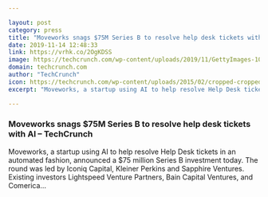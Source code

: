 ```yaml
---

layout: post
category: press
title: "Moveworks snags $75M Series B to resolve help desk tickets with AI"
date: 2019-11-14 12:48:33
link: https://vrhk.co/2OgKDSS
image: https://techcrunch.com/wp-content/uploads/2019/11/GettyImages-1078141144.jpg?w=560
domain: techcrunch.com
author: "TechCrunch"
icon: https://techcrunch.com/wp-content/uploads/2015/02/cropped-cropped-favicon-gradient.png?w=180
excerpt: "Moveworks, a startup using AI to help resolve Help Desk tickets in an automated fashion, announced a $75 million Series B investment today. The round was led by Iconiq Capital, Kleiner Perkins and Sapphire Ventures. Existing investors Lightspeed Venture Partners, Bain Capital Ventures, and Comerica…"

---
```


### Moveworks snags $75M Series B to resolve help desk tickets with AI – TechCrunch

Moveworks, a startup using AI to help resolve Help Desk tickets in an automated fashion, announced a $75 million Series B investment today. The round was led by Iconiq Capital, Kleiner Perkins and Sapphire Ventures. Existing investors Lightspeed Venture Partners, Bain Capital Ventures, and Comerica…